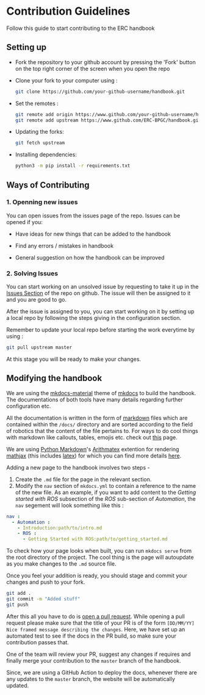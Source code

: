 # Contribution Guidelines

Follow this guide to start contributing to the ERC handbook

## Setting up

* Fork the repository to your github account by pressing the 'Fork' button on the top right corner of the screen when you open the repo

* Clone your fork to your computer using :

    ```bash
    git clone https://github.com/your-github-username/handbook.git
    ```

* Set the remotes :

    ```bash
    git remote add origin https://www.github.com/your-github-username/handbook.git
    git remote add upstream https://www.github.com/ERC-BPGC/handbook.git
    ```

* Updating the forks:

    ```bash
    git fetch upstream
    ```

* Installing dependencies:

    ```bash
    python3 -m pip install -r requirements.txt
    ```

## Ways of Contributing

### 1. Openning new issues

You can open issues from the issues page of the repo. Issues can be opened if you:

* Have ideas for new things that can be added to the handbook

* Find any errors / mistakes in handbook

* General suggestion on how the handbook can be improved

### 2. Solving Issues

You can start working on an unsolved issue by requesting to take it up in the [Issues Section](https://github.com/ERC-BPGC/handbook/issues) of the repo on github. The issue will then be assigned to it and you are good to go.

After the issue is assigned to you, you can start working on it by setting up a local
repo by following the steps giving in the configuration section.

Remember to update your local repo before starting the work everytime by using :

```bash
git pull upstream master
```

At this stage you will be ready to make your changes.

## Modifying the handbook

We are using the [mkdocs-material](https://squidfunk.github.io/mkdocs-material/getting-started/#configuration) theme of [mkdocs](https://www.mkdocs.org/) to build the handbook. The documentations of both tools have many details regarding further configuration etc.

All the documentation is written in the form of [markdown](https://www.markdownguide.org/getting-started/) files which are contained within the `/docs/` directory and are sorted according to the field of robotics that the content of the file pertains to. For ways to do cool things with markdown like callouts, tables, emojis etc. check out [this](https://squidfunk.github.io/mkdocs-material/reference/admonitions/) page.

We are using [Python Markdown](https://facelessuser.github.io/pymdown-extensions/extensions/)'s [Arithmatex](https://facelessuser.github.io/pymdown-extensions/extensions/arithmatex/) extention for rendering [mathjax](https://www.mathjax.org/) (this includes [latex](https://www.latex-project.org/)) for which you can find more details [here](https://squidfunk.github.io/mkdocs-material/reference/mathjax/).

Adding a new page to the handbook involves two steps -

1. Create the `.md` file for the page in the relevant section.
2. Modify the `nav` section of `mkdocs.yml` to contain a reference to the name of the new file. As an example, if you want to add content to the _Getting started with ROS_ subsection of the _ROS_ sub-section of _Automation_, the `nav` segement will look something like this :

```yaml
nav :
  - Automation :
    - Introduction:path/to/intro.md
    - ROS :
      - Getting Started with ROS:path/to/getting_started.md
```

To check how your page looks when built, you can run `mkdocs serve` from the root directory of the project. The cool thing is the page will autoupdate as you make changes to the `.md` source file.

Once you feel your addition is ready, you should stage and commit your changes and push to your fork.

```bash
git add .
git commit -m "Added stuff"
git push
```

After this all you have to do is [open a pull request](https://docs.github.com/en/github/collaborating-with-issues-and-pull-requests/creating-a-pull-request). While opening a pull request please make sure that the title of your PR is of the form ```[DD/MM/YY] Nice framed message describing the changes```. Here, we have set up an automated test to see if the docs in the PR build, so make sure your contribution passes that.

One of the team will review your PR, suggest any changes if requires and finally merge your contribution to the `master` branch of the handbook.

Since, we are using a GitHub Action to deploy the docs, whenever there are any updates to the `master` branch, the website will be automatically updated.
